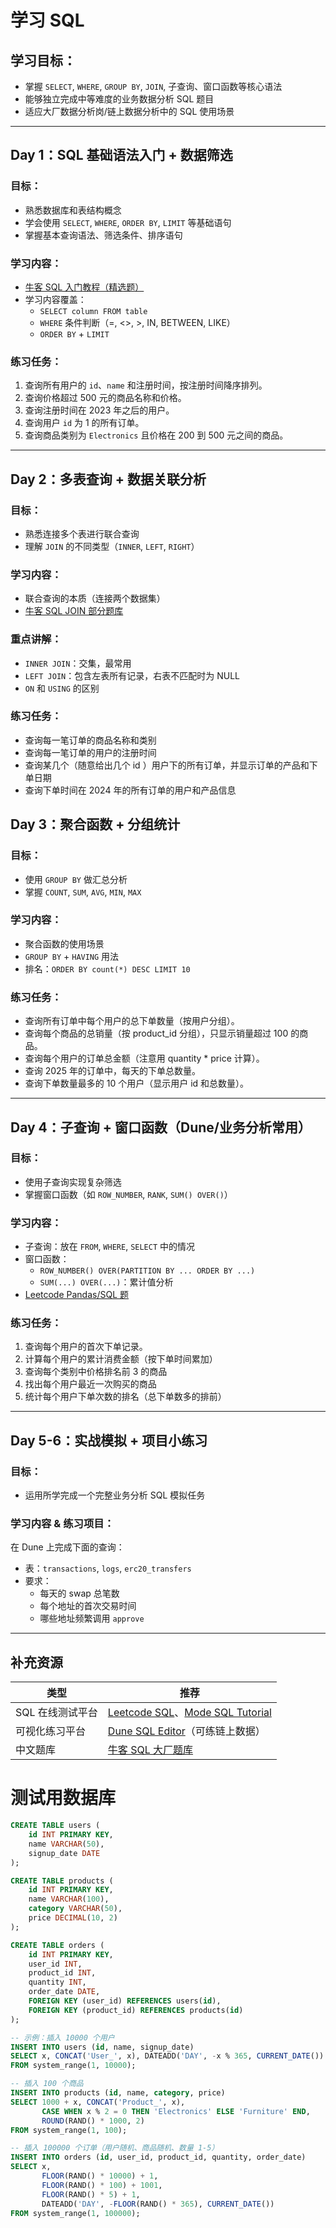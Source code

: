 # 学习 SQL

## 学习目标：

- 掌握 `SELECT`, `WHERE`, `GROUP BY`, `JOIN`, 子查询、窗口函数等核心语法
- 能够独立完成中等难度的业务数据分析 SQL 题目
- 适应大厂数据分析岗/链上数据分析中的 SQL 使用场景

------

## Day 1：SQL 基础语法入门 + 数据筛选

### 目标：

- 熟悉数据库和表结构概念
- 学会使用 `SELECT`, `WHERE`, `ORDER BY`, `LIMIT` 等基础语句
- 掌握基本查询语法、筛选条件、排序语句

### 学习内容：

- [牛客 SQL 入门教程（精选题）](https://www.nowcoder.com/exam/oj?tab=SQL篇&topicId=199)
- 学习内容覆盖：
  - `SELECT column FROM table`
  - `WHERE` 条件判断（=, <>, >, IN, BETWEEN, LIKE）
  - `ORDER BY` + `LIMIT`

### 练习任务：

1. 查询所有用户的 `id`、`name` 和注册时间，按注册时间降序排列。
2. 查询价格超过 500 元的商品名称和价格。
3. 查询注册时间在 2023 年之后的用户。
4. 查询用户 `id` 为 1 的所有订单。
5. 查询商品类别为 `Electronics` 且价格在 200 到 500 元之间的商品。

------

## Day 2：多表查询 + 数据关联分析

### 目标：

- 熟悉连接多个表进行联合查询
- 理解 `JOIN` 的不同类型（`INNER`, `LEFT`, `RIGHT`）

### 学习内容：

- 联合查询的本质（连接两个数据集）
- [牛客 SQL JOIN 部分题库](https://www.nowcoder.com/exam/oj?tab=SQL篇&topicId=199)

### 重点讲解：

- `INNER JOIN`：交集，最常用
- `LEFT JOIN`：包含左表所有记录，右表不匹配时为 NULL
- `ON` 和 `USING` 的区别

### 练习任务：

- 查询每一笔订单的商品名称和类别
- 查询每一笔订单的用户的注册时间
- 查询某几个（随意给出几个 id ）用户下的所有订单，并显示订单的产品和下单日期
- 查询下单时间在 2024 年的所有订单的用户和产品信息

## Day 3：聚合函数 + 分组统计

### 目标：

- 使用 `GROUP BY` 做汇总分析
- 掌握 `COUNT`, `SUM`, `AVG`, `MIN`, `MAX`

### 学习内容：

- 聚合函数的使用场景
- `GROUP BY` + `HAVING` 用法
- 排名：`ORDER BY count(*) DESC LIMIT 10`

### 练习任务：

- 查询所有订单中每个用户的总下单数量（按用户分组）。
- 查询每个商品的总销量（按 product_id 分组），只显示销量超过 100 的商品。
- 查询每个用户的订单总金额（注意用 quantity * price 计算）。
- 查询 2025 年的订单中，每天的下单总数量。
- 查询下单数量最多的 10 个用户（显示用户 id 和总数量）。

------

## Day 4：子查询 + 窗口函数（Dune/业务分析常用）

### 目标：

- 使用子查询实现复杂筛选
- 掌握窗口函数（如 `ROW_NUMBER`, `RANK`, `SUM() OVER()`）

### 学习内容：

- 子查询：放在 `FROM`, `WHERE`, `SELECT` 中的情况
- 窗口函数：
  - `ROW_NUMBER() OVER(PARTITION BY ... ORDER BY ...)`
  - `SUM(...) OVER(...)`：累计值分析
- [Leetcode Pandas/SQL 题](https://leetcode.com/studyplan/30-days-of-sql/)

### 练习任务：

1. 查询每个用户的首次下单记录。
2. 计算每个用户的累计消费金额（按下单时间累加）
3. 查询每个类别中价格排名前 3 的商品
4. 找出每个用户最近一次购买的商品
5. 统计每个用户下单次数的排名（总下单数多的排前）

------

## Day 5-6：实战模拟 + 项目小练习

### 目标：

- 运用所学完成一个完整业务分析 SQL 模拟任务

### 学习内容 & 练习项目：

在 Dune 上完成下面的查询：

- 表：`transactions`, `logs`, `erc20_transfers`
- 要求：
  - 每天的 swap 总笔数
  - 每个地址的首次交易时间
  - 哪些地址频繁调用 `approve`

------

## 补充资源

| 类型             | 推荐                                                         |
| ---------------- | ------------------------------------------------------------ |
| SQL 在线测试平台 | [Leetcode SQL](https://leetcode.com/problemset/database/)、[Mode SQL Tutorial](https://mode.com/sql-tutorial/) |
| 可视化练习平台   | [Dune SQL Editor](https://dune.com/queries)（可练链上数据）  |
| 中文题库         | [牛客 SQL 大厂题库](https://www.nowcoder.com/exam/oj?tab=SQL篇) |

# 测试用数据库

```sql
CREATE TABLE users (
    id INT PRIMARY KEY,
    name VARCHAR(50),
    signup_date DATE
);

CREATE TABLE products (
    id INT PRIMARY KEY,
    name VARCHAR(100),
    category VARCHAR(50),
    price DECIMAL(10, 2)
);

CREATE TABLE orders (
    id INT PRIMARY KEY,
    user_id INT,
    product_id INT,
    quantity INT,
    order_date DATE,
    FOREIGN KEY (user_id) REFERENCES users(id),
    FOREIGN KEY (product_id) REFERENCES products(id)
);

-- 示例：插入 10000 个用户
INSERT INTO users (id, name, signup_date)
SELECT x, CONCAT('User_', x), DATEADD('DAY', -x % 365, CURRENT_DATE())
FROM system_range(1, 10000);

-- 插入 100 个商品
INSERT INTO products (id, name, category, price)
SELECT 1000 + x, CONCAT('Product_', x), 
       CASE WHEN x % 2 = 0 THEN 'Electronics' ELSE 'Furniture' END,
       ROUND(RAND() * 1000, 2)
FROM system_range(1, 100);

-- 插入 100000 个订单（用户随机、商品随机、数量 1-5）
INSERT INTO orders (id, user_id, product_id, quantity, order_date)
SELECT x, 
       FLOOR(RAND() * 10000) + 1,
       FLOOR(RAND() * 100) + 1001,
       FLOOR(RAND() * 5) + 1,
       DATEADD('DAY', -FLOOR(RAND() * 365), CURRENT_DATE())
FROM system_range(1, 100000);
```

